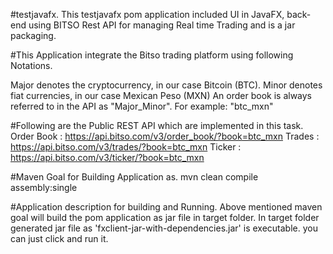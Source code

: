 #testjavafx.
This testjavafx pom application included UI in JavaFX, back-end using BITSO Rest API for managing Real time Trading and is a jar packaging.

#This Application integrate the Bitso trading platform using following Notations.

Major denotes the cryptocurrency, in our case Bitcoin (BTC).
Minor denotes fiat currencies, in our case Mexican Peso (MXN) An order book is always referred to in the API as "Major_Minor". For example: "btc_mxn"

#Following are the Public REST API which are implemented in this task.
Order Book : https://api.bitso.com/v3/order_book/?book=btc_mxn
Trades : https://api.bitso.com/v3/trades/?book=btc_mxn
Ticker : https://api.bitso.com/v3/ticker/?book=btc_mxn

#Maven Goal for Building Application as. 
mvn clean compile assembly:single

#Application description for building and Running. 
Above mentioned maven goal will build the pom application as jar file in target folder. In target folder generated jar file as 'fxclient-jar-with-dependencies.jar' is executable. you can just click and run it.